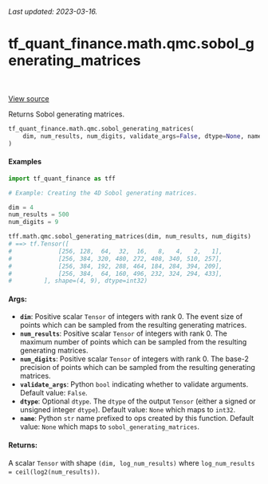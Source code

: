 <!--
This file is generated by a tool. Do not edit directly.
For open-source contributions the docs will be updated automatically.
-->

*Last updated: 2023-03-16.*

<div itemscope itemtype="http://developers.google.com/ReferenceObject">
<meta itemprop="name" content="tf_quant_finance.math.qmc.sobol_generating_matrices" />
<meta itemprop="path" content="Stable" />
</div>

# tf_quant_finance.math.qmc.sobol_generating_matrices

<!-- Insert buttons and diff -->

<table class="tfo-notebook-buttons tfo-api" align="left">
</table>

<a target="_blank" href="https://github.com/google/tf-quant-finance/blob/master/tf_quant_finance/math/qmc/sobol.py">View source</a>



Returns Sobol generating matrices.

```python
tf_quant_finance.math.qmc.sobol_generating_matrices(
    dim, num_results, num_digits, validate_args=False, dtype=None, name=None
)
```



<!-- Placeholder for "Used in" -->

#### Examples

```python
import tf_quant_finance as tff

# Example: Creating the 4D Sobol generating matrices.

dim = 4
num_results = 500
num_digits = 9

tff.math.qmc.sobol_generating_matrices(dim, num_results, num_digits)
# ==> tf.Tensor([
#             [256, 128,  64,  32,  16,   8,   4,   2,   1],
#             [256, 384, 320, 480, 272, 408, 340, 510, 257],
#             [256, 384, 192, 288, 464, 184, 284, 394, 209],
#             [256, 384,  64, 160, 496, 232, 324, 294, 433],
#         ], shape=(4, 9), dtype=int32)
```

#### Args:


* <b>`dim`</b>: Positive scalar `Tensor` of integers with rank 0. The event size of
  points which can be sampled from the resulting generating matrices.
* <b>`num_results`</b>: Positive scalar `Tensor` of integers with rank 0. The maximum
  number of points which can be sampled from the resulting generating
  matrices.
* <b>`num_digits`</b>: Positive scalar `Tensor` of integers with rank 0. The base-2
  precision of points which can be sampled from the resulting generating
  matrices.
* <b>`validate_args`</b>: Python `bool` indicating whether to validate arguments.
  Default value: `False`.
* <b>`dtype`</b>: Optional `dtype`. The `dtype` of the output `Tensor` (either a signed
  or unsigned integer `dtype`).
  Default value: `None` which maps to `int32`.
* <b>`name`</b>: Python `str` name prefixed to ops created by this function.
  Default value: `None` which maps to `sobol_generating_matrices`.


#### Returns:

A scalar `Tensor` with shape `(dim, log_num_results)` where
`log_num_results = ceil(log2(num_results))`.
